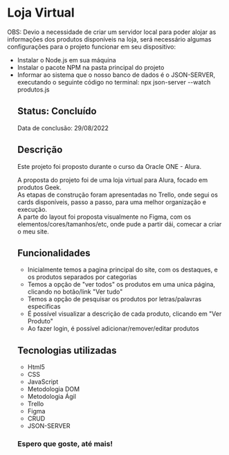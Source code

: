 <h1>Loja Virtual</h1>

<span>OBS: Devio a necessidade de criar um servidor local para poder alojar as informações dos produtos disponíveis na loja, será necessário algumas configurações para o projeto funcionar em seu dispositivo:
<ul>
<li>Instalar o Node.js em sua máquina</li>
<li>Instalar o pacote NPM na pasta principal do projeto</li>
<li>Informar ao sistema que o nosso banco de dados é o JSON-SERVER, executando o seguinte código no terminal: npx json-server --watch produtos.js</li>

<h2>Status: Concluído</h2>
<p>Data de conclusão: 29/08/2022</p>

<h2>Descrição</h2>
<p>Este projeto foi proposto durante o curso da Oracle ONE - Alura.<br>
<p>A proposta do projeto foi de uma loja virtual para Alura, focado em produtos Geek.<br>
  As etapas de construção foram apresentadas no Trello, onde segui os cards disponíveis, passo a passo, para uma melhor organização e execução.<br>
  A parte do layout foi proposta visualmente no Figma, com os elementos/cores/tamanhos/etc, onde pude a partir dái, comecar a criar o meu site.
</p>

<h2>Funcionalidades</h2>
<ul>
	<li>Inicialmente temos a pagina principal do site, com os destaques, e os produtos separados por categorias</li>
	<li>Temos a opção de "ver todos" os produtos em uma unica página, clicando no botão/link "Ver tudo" </li>
	<li>Temos a opção de pesquisar os produtos por letras/palavras especificas</li>
	<li>É possível visualizar a descrição de cada produto, clicando em "Ver Produto"</li>
  <li> Ao fazer login, é possível adicionar/remover/editar produtos</li>
  
</ul>

<h2>Tecnologias utilizadas</h2>
<ul>
	<li>Html5</li>
	<li>CSS</li>
	<li>JavaScript</li>
	<li>Metodologia DOM</li>
  <li>Metodologia Ágil</li>
  <li>Trello</li>
  <li> Figma</li>
  <li>CRUD</li>
  <li>JSON-SERVER</li>
</ul>

<h3>Espero que goste, até mais!</h3>
